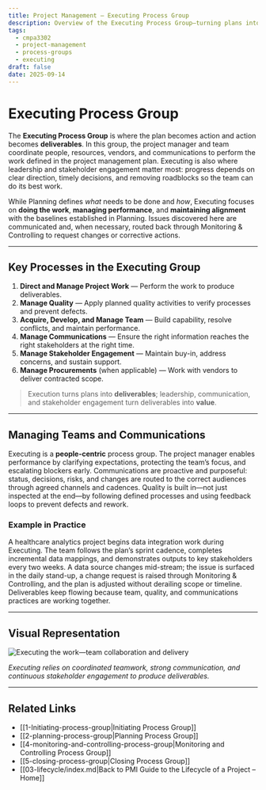 ```yaml
---
title: Project Management – Executing Process Group
description: Overview of the Executing Process Group—turning plans into deliverables through team enablement, communication, quality, and stakeholder engagement.
tags:
  - cmpa3302
  - project-management
  - process-groups
  - executing
draft: false
date: 2025-09-14
---
```


# Executing Process Group

The **Executing Process Group** is where the plan becomes action and action becomes **deliverables**. In this group, the project manager and team coordinate people, resources, vendors, and communications to perform the work defined in the project management plan. Executing is also where leadership and stakeholder engagement matter most: progress depends on clear direction, timely decisions, and removing roadblocks so the team can do its best work.  

While Planning defines *what* needs to be done and *how*, Executing focuses on **doing the work**, **managing performance**, and **maintaining alignment** with the baselines established in Planning. Issues discovered here are communicated and, when necessary, routed back through Monitoring & Controlling to request changes or corrective actions.

---

## Key Processes in the Executing Group

1. **Direct and Manage Project Work** — Perform the work to produce deliverables.  
2. **Manage Quality** — Apply planned quality activities to verify processes and prevent defects.  
3. **Acquire, Develop, and Manage Team** — Build capability, resolve conflicts, and maintain performance.  
4. **Manage Communications** — Ensure the right information reaches the right stakeholders at the right time.  
5. **Manage Stakeholder Engagement** — Maintain buy-in, address concerns, and sustain support.  
6. **Manage Procurements** (when applicable) — Work with vendors to deliver contracted scope.  

> Execution turns plans into **deliverables**; leadership, communication, and stakeholder engagement turn deliverables into **value**.

---

## Managing Teams and Communications

Executing is a **people-centric** process group. The project manager enables performance by clarifying expectations, protecting the team’s focus, and escalating blockers early. Communications are proactive and purposeful: status, decisions, risks, and changes are routed to the correct audiences through agreed channels and cadences. Quality is built in—not just inspected at the end—by following defined processes and using feedback loops to prevent defects and rework.

### Example in Practice

A healthcare analytics project begins data integration work during Executing. The team follows the plan’s sprint cadence, completes incremental data mappings, and demonstrates outputs to key stakeholders every two weeks. A data source changes mid-stream; the issue is surfaced in the daily stand-up, a change request is raised through Monitoring & Controlling, and the plan is adjusted without derailing scope or timeline. Deliverables keep flowing because team, quality, and communications practices are working together.

---

## Visual Representation

![Executing the work—team collaboration and delivery](images/exec.jpg)

*Executing relies on coordinated teamwork, strong communication, and continuous stakeholder engagement to produce deliverables.*

---

## Related Links

- [[1-Initiating-process-group|Initiating Process Group]]  
- [[2-planning-process-group|Planning Process Group]]  
- [[4-monitoring-and-controlling-process-group|Monitoring and Controlling Process Group]]  
- [[5-closing-process-group|Closing Process Group]]  
- [[03-lifecycle/index.md|Back to PMI Guide to the Lifecycle of a Project – Home]]
